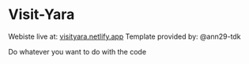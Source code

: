 # Visit-Yara

Webiste live at: [visityara.netlify.app](visityara.netlify.app)
Template provided by: @ann29-tdk


Do whatever you want to do with the code
